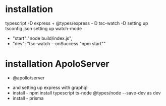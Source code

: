 # installation

typescript -D
express + @types/express - D
tsc-watch -D
setting up tsconfig.json
setting up watch-mode

- "start":"node build/index.js",
- "dev": "tsc-watch --onSuccess \"npm start\""

# installation ApoloServer

- @apollo/server

* and setting up express with graphql
* install - npm install typescript ts-node @types/node --save-dev as dev
* install - prisma
